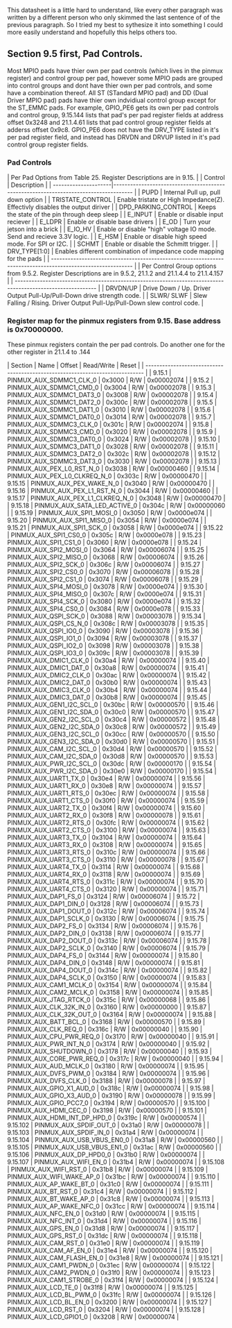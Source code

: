 
This datasheet is a little hard to understand, like every other paragraph
was written by a different person who only skimmed the last sentence of 
of the previous paragraph. So I tried my best to sythesize it into something I 
could more easily understand and hopefully this helps others too.
  
## Section 9.5 first, Pad Controls.
  
Most MPIO pads have thier own per pad controls (which lives in the pinmux
register) and control group per pad, however some MPIO pads are 
grouped into control groups and dont have thier own per pad controls, and 
some have a combination thereof. All ST (STandard MPIO pad) and DD (Dual 
Driver MPIO pad) pads have thier own indvidiual control group except for the ST_EMMC pads. 
For example, GPIO_PE6 gets its own per pad controls and control group, 9.15.144
lists that pad's per pad register fields at address offset 0x3248 and 21.1.4.61
lists that pad control group register fields at adderss offset 0x9c8.
GPIO_PE6 does not have the DRV_TYPE listed in it's per pad register field,
and instead has DRVDN and DRVUP listed in it's pad control group register
fields. 
 
### Pad Controls
 
| Per Pad Options from Table 25. Register Descriptions are in 9.15.                                           |
| Control              | Description                                                                          |
| ---------------------|------------------------------------------------------------------------------------- |
| PUPD                 | Internal Pull up, pull down option                                                   |
| TRISTATE_CONTROL     | Enable tristate or High Impedance(Z). Effectivly disables the output diriver         |
| DPD_PARKING_CONTROL  | Keeps the state of the pin through deep sleep                                        |
| E_INPUT              | Enable or disable input reciever                                                     |
| E_LDPR               | Enable or disable base drivers                                                       |
| E_OD                 | Turn your jetson into a brick                                                        |
| E_IO_HV              | Enable or disable "high" voltage IO mode. Send and recieve 3.3V logic.               |
| E_HSM                | Enable or disable high speed mode. For SPI or I2C.                                   |
| SCHMT                | Enable or disable the Schmitt trigger.                                               |
| DRV_TYPE[1:0]        | Enables different combination of impedance code mapping for the pads                 |
| ----------------------------------------------------------------------------------------------------------- |
| Per Control Group options from 9.5.2. Register Descriptions are in 9.5.2, 21.1.2 and 21.1.4.4 to 21.1.4.157 |
| ----------------------------------------------------------------------------------------------------------- |
| DRVDN/UP             | Drive Down / Up. Driver Output Pull-Up/Pull-Down drive strength code.                |
| SLWR/ SLWF           | Slew Falling / Rising. Driver Output Pull-Up/Pull-Down slew control code.            |

### Register map for the pinmux registers from 9.15. Base address is 0x70000000.
These pinmux registers contain the per pad controls. 
Do another one for the other register in 21.1.4 to .144

| Section  | Name                            | Offset | Read/Write | Reset      |
| ----------------------------------------------------------------------------- | 
| 9.15.1   | PINMUX_AUX_SDMMC1_CLK_0         | 0x3000 | R/W        | 0x00002074 |
| 9.15.2   | PINMUX_AUX_SDMMC1_CMD_0         | 0x3004 | R/W        | 0x00002078 |
| 9.15.3   | PINMUX_AUX_SDMMC1_DAT3_0        | 0x3008 | R/W        | 0x00002078 |
| 9.15.4   | PINMUX_AUX_SDMMC1_DAT2_0        | 0x300c | R/W        | 0x00002078 | 
| 9.15.5   | PINMUX_AUX_SDMMC1_DAT1_0        | 0x3010 | R/W        | 0x00002078 | 
| 9.15.6   | PINMUX_AUX_SDMMC1_DAT0_0        | 0x3014 | R/W        | 0x00002078 | 
| 9.15.7   | PINMUX_AUX_SDMMC3_CLK_0         | 0x301c | R/W        | 0x00002074 |
| 9.15.8   | PINMUX_AUX_SDMMC3_CMD_0         | 0x3020 | R/W        | 0x00002078 |
| 9.15.9   | PINMUX_AUX_SDMMC3_DAT0_0        | 0x3024 | R/W        | 0x00002078 |
| 9.15.10  | PINMUX_AUX_SDMMC3_DAT1_0        | 0x3028 | R/W        | 0x00002078 |
| 9.15.11  | PINMUX_AUX_SDMMC3_DAT2_0        | 0x302c | R/W        | 0x00002078 |
| 9.15.12  | PINMUX_AUX_SDMMC3_DAT3_0        | 0x3030 | R/W        | 0x00002078 |
| 9.15.13  | PINMUX_AUX_PEX_L0_RST_N_0       | 0x3038 | R/W        | 0x00000460 |
| 9.15.14  | PINMUX_AUX_PEX_L0_CLKREQ_N_0    | 0x303c | R/W        | 0x00000470 |
| 9.15.15  | PINMUX_AUX_PEX_WAKE_N_0         | 0x3040 | R/W        | 0x00000470 |
| 9.15.16  | PINMUX_AUX_PEX_L1_RST_N_0       | 0x3044 | R/W        | 0x00000460 |
| 9.15.17  | PINMUX_AUX_PEX_L1_CLKREQ_N_0    | 0x3048 | R/W        | 0x00000470 |
| 9.15.18  | PINMUX_AUX_SATA_LED_ACTIVE_0    | 0x304c | R/W        | 0x00000060 |
| 9.15.19  | PINMUX_AUX_SPI1_MOSI_0          | 0x3050 | R/W        | 0x0000e074 | 
| 9.15.20  | PINMUX_AUX_SPI1_MISO_0          | 0x3054 | R/W        | 0x0000e074 |
| 9.15.21  | PINMUX_AUX_SPI1_SCK_0           | 0x3058 | R/W        | 0x0000e074 | 
| 9.15.22  | PINMUX_AUX_SPI1_CS0_0           | 0x305c | R/W        | 0x0000e078 | 
| 9.15.23  | PINMUX_AUX_SPI1_CS1_0           | 0x3060 | R/W        | 0x0000e078 |
| 9.15.24  | PINMUX_AUX_SPI2_MOSI_0          | 0x3064 | R/W        | 0x00006074 |
| 9.15.25  | PINMUX_AUX_SPI2_MISO_0          | 0x3068 | R/W        | 0x00006074 | 
| 9.15.26  | PINMUX_AUX_SPI2_SCK_0           | 0x306c | R/W        | 0x00006074 |
| 9.15.27  | PINMUX_AUX_SPI2_CS0_0           | 0x3070 | R/W        | 0x00006078 |
| 9.15.28  | PINMUX_AUX_SPI2_CS1_0           | 0x3074 | R/W        | 0x00006078 |
| 9.15.29  | PINMUX_AUX_SPI4_MOSI_0          | 0x3078 | R/W        | 0x0000e074 |
| 9.15.30  | PINMUX_AUX_SPI4_MISO_0          | 0x307c | R/W        | 0x0000e074 |
| 9.15.31  | PINMUX_AUX_SPI4_SCK_0           | 0x3080 | R/W        | 0x0000e074 |
| 9.15.32  | PINMUX_AUX_SPI4_CS0_0           | 0x3084 | R/W        | 0x0000e078 |
| 9.15.33  | PINMUX_AUX_QSPI_SCK_0           | 0x3088 | R/W        | 0x00003078 |
| 9.15.34  | PINMUX_AUX_QSPI_CS_N_0          | 0x308c | R/W        | 0x00003078 |
| 9.15.35  | PINMUX_AUX_QSPI_IO0_0           | 0x3090 | R/W        | 0x00003078 |
| 9.15.36  | PINMUX_AUX_QSPI_IO1_0           | 0x3094 | R/W        | 0x00003078 |
| 9.15.37  | PINMUX_AUX_QSPI_IO2_0           | 0x3098 | R/W        | 0x00003078 |
| 9.15.38  | PINMUX_AUX_QSPI_IO3_0           | 0x309c | R/W        | 0x00003078 |
| 9.15.39  | PINMUX_AUX_DMIC1_CLK_0          | 0x30a4 | R/W        | 0x00000074 |
| 9.15.40  | PINMUX_AUX_DMIC1_DAT_0          | 0x30a8 | R/W        | 0x00000074 |
| 9.15.41  | PINMUX_AUX_DMIC2_CLK_0          | 0x30ac | R/W        | 0x00000074 |
| 9.15.42  | PINMUX_AUX_DMIC2_DAT_0          | 0x30b0 | R/W        | 0x00000074 |
| 9.15.43  | PINMUX_AUX_DMIC3_CLK_0          | 0x30b4 | R/W        | 0x00000074 |
| 9.15.44  | PINMUX_AUX_DMIC3_DAT_0          | 0x30b8 | R/W        | 0x00000074 |
| 9.15.45  | PINMUX_AUX_GEN1_I2C_SCL_0       | 0x30bc | R/W        | 0x00000570 |
| 9.15.46  | PINMUX_AUX_GEN1_I2C_SDA_0       | 0x30c0 | R/W        | 0x00000570 |
| 9.15.47  | PINMUX_AUX_GEN2_I2C_SCL_0       | 0x30c4 | R/W        | 0x00000572 | 
| 9.15.48  | PINMUX_AUX_GEN2_I2C_SDA_0       | 0x30c8 | R/W        | 0x00000572 |
| 9.15.49  | PINMUX_AUX_GEN3_I2C_SCL_0       | 0x30cc | R/W        | 0x00000570 |
| 9.15.50  | PINMUX_AUX_GEN3_I2C_SDA_0       | 0x30d0 | R/W        | 0x00000570 |
| 9.15.51  | PINMUX_AUX_CAM_I2C_SCL_0        | 0x30d4 | R/W        | 0x00000570 |
| 9.15.52  | PINMUX_AUX_CAM_I2C_SDA_0        | 0x30d8 | R/W        | 0x00000570 |
| 9.15.53  | PINMUX_AUX_PWR_I2C_SCL_0        | 0x30dc | R/W        | 0x00000170 | 
| 9.15.54  | PINMUX_AUX_PWR_I2C_SDA_0        | 0x30e0 | R/W        | 0x00000170 |
| 9.15.54  | PINMUX_AUX_UART1_TX_0           | 0x30e4 | R/W        | 0x00000074 |
| 9.15.56  | PINMUX_AUX_UART1_RX_0           | 0x30e8 | R/W        | 0x00000074 | 
| 9.15.57  | PINMUX_AUX_UART1_RTS_0          | 0x30ec | R/W        | 0x00000074 |
| 9.15.58  | PINMUX_AUX_UART1_CTS_0          | 0x30f0 | R/W        | 0x00000074 |
| 9.15.59  | PINMUX_AUX_UART2_TX_0           | 0x30f4 | R/W        | 0x00000074 |
| 9.15.60  | PINMUX_AUX_UART2_RX_0           | 0x30f8 | R/W        | 0x00000078 |
| 9.15.61  | PINMUX_AUX_UART2_RTS_0          | 0x30fc | R/W        | 0x00000074 |
| 9.15.62  | PINMUX_AUX_UART2_CTS_0          | 0x3100 | R/W        | 0x00000074 |
| 9.15.63  | PINMUX_AUX_UART3_TX_0           | 0x3104 | R/W        | 0x00000074 |
| 9.15.64  | PINMUX_AUX_UART3_RX_0           | 0x3108 | R/W        | 0x00000074 |
| 9.15.65  | PINMUX_AUX_UART3_RTS_0          | 0x310c | R/W        | 0x00000074 |
| 9.15.66  | PINMUX_AUX_UART3_CTS_0          | 0x3110 | R/W        | 0x00000078 |
| 9.15.67  | PINMUX_AUX_UART4_TX_0           | 0x3114 | R/W        | 0x00000074 |
| 9.15.68  | PINMUX_AUX_UART4_RX_0           | 0x3118 | R/W        | 0x00000074 |
| 9.15.69  | PINMUX_AUX_UART4_RTS_0          | 0x311c | R/W        | 0x00000074 |
| 9.15.70  | PINMUX_AUX_UART4_CTS_0          | 0x3120 | R/W        | 0x00000074 |
| 9.15.71  | PINMUX_AUX_DAP1_FS_0            | 0x3124 | R/W        | 0x00006074 |
| 9.15.72  | PINMUX_AUX_DAP1_DIN_0           | 0x3128 | R/W        | 0x00006074 |
| 9.15.73  | PINMUX_AUX_DAP1_DOUT_0          | 0x312c | R/W        | 0x00006074 | 
| 9.15.74  | PINMUX_AUX_DAP1_SCLK_0          | 0x3130 | R/W        | 0x00006074 | 
| 9.15.75  | PINMUX_AUX_DAP2_FS_0            | 0x3134 | R/W        | 0x00006074 |
| 9.15.76  | PINMUX_AUX_DAP2_DIN_0           | 0x3138 | R/W        | 0x00006074 |
| 9.15.77  | PINMUX_AUX_DAP2_DOUT_0          | 0x313c | R/W        | 0x00006074 |
| 9.15.78  | PINMUX_AUX_DAP2_SCLK_0          | 0x3140 | R/W        | 0x00006074 |
| 9.15.79  | PINMUX_AUX_DAP4_FS_0            | 0x3144 | R/W        | 0x00000074 |
| 9.15.80  | PINMUX_AUX_DAP4_DIN_0           | 0x3148 | R/W        | 0x00000074 |
| 9.15.81  | PINMUX_AUX_DAP4_DOUT_0          | 0x314c | R/W        | 0x00000074 |
| 9.15.82  | PINMUX_AUX_DAP4_SCLK_0          | 0x3150 | R/W        | 0x00000074 |
| 9.15.83  | PINMUX_AUX_CAM1_MCLK_0          | 0x3154 | R/W        | 0x00000074 |
| 9.15.84  | PINMUX_AUX_CAM2_MCLK_0          | 0x3158 | R/W        | 0x00000074 |
| 9.15.85  | PINMUX_AUX_JTAG_RTCK_0          | 0x315c | R/W        | 0x00000068 |
| 9.15.86  | PINMUX_AUX_CLK_32K_IN_0         | 0x3160 | R/W        | 0x00000000 |
| 9.15.87  | PINMUX_AUX_CLK_32K_OUT_0        | 0x3164 | R/W        | 0x00000074 | 
| 9.15.88  | PINMUX_AUX_BATT_BCL_0           | 0x3168 | R/W        | 0x00000570 | 
| 9.15.89  | PINMUX_AUX_CLK_REQ_0            | 0x316c | R/W        | 0x00000040 |
| 9.15.90  | PINMUX_AUX_CPU_PWR_REQ_0        | 0x3170 | R/W        | 0x00000040 |
| 9.15.91  | PINMUX_AUX_PWR_INT_N_0          | 0x3174 | R/W        | 0x00000040 | 
| 9.15.92  | PINMUX_AUX_SHUTDOWN_0           | 0x3178 | R/W        | 0x00000040 |
| 9.15.93  | PINMUX_AUX_CORE_PWR_REQ_0       | 0x317c | R/W        | 0x00000040 |
| 9.15.94  | PINMUX_AUX_AUD_MCLK_0           | 0x3180 | R/W        | 0x00000074 |
| 9.15.95  | PINMUX_AUX_DVFS_PWM_0           | 0x3184 | R/W        | 0x00000074 |
| 9.15.96  | PINMUX_AUX_DVFS_CLK_0           | 0x3188 | R/W        | 0x00000078 |
| 9.15.97  | PINMUX_AUX_GPIO_X1_AUD_0        | 0x318c | R/W        | 0x00000074 |
| 9.15.98  | PINMUX_AUX_GPIO_X3_AUD_0        | 0x3190 | R/W        | 0x00000078 |
| 9.15.99  | PINMUX_AUX_GPIO_PCC7_0          | 0x3194 | R/W        | 0x00000570 |
| 9.15.100 | PINMUX_AUX_HDMI_CEC_0           | 0x3198 | R/W        | 0x00000570 |
| 9.15.101 | PINMUX_AUX_HDMI_INT_DP_HPD_0    | 0x319c | R/W        | 0x00000574 |
| 9.15.102 | PINMUX_AUX_SPDIF_OUT_0          | 0x31a0 | R/W        | 0x00000078 |
| 9.15.103 | PINMUX_AUX_SPDIF_IN_0           | 0x31a4 | R/W        | 0x00000074 |
| 9.15.104 | PINMUX_AUX_USB_VBUS_EN0_0       | 0x31a8 | R/W        | 0x00000560 |
| 9.15.105 | PINMUX_AUX_USB_VBUS_EN1_0       | 0x31ac | R/W        | 0x00000560 |
| 9.15.106 | PINMUX_AUX_DP_HPD0_0            | 0x31b0 | R/W        | 0x00000074 |
| 9.15.107 | PINMUX_AUX_WIFI_EN_0            | 0x31b4 | R/W        | 0x00000074 |
| 9.15.108 | PINMUX_AUX_WIFI_RST_0           | 0x31b8 | R/W        | 0x00000074 |
| 9.15.109 | PINMUX_AUX_WIFI_WAKE_AP_0       | 0x31bc | R/W        | 0x00000074 |
| 9.15.110 | PINMUX_AUX_AP_WAKE_BT_0         | 0x31c0 | R/W        | 0x00000074 |
| 9.15.111 | PINMUX_AUX_BT_RST_0             | 0x31c4 | R/W        | 0x00000074 |
| 9.15.112 | PINMUX_AUX_BT_WAKE_AP_0         | 0x31c8 | R/W        | 0x00000074 |
| 9.15.113 | PINMUX_AUX_AP_WAKE_NFC_0        | 0x31cc | R/W        | 0x00000074 | 
| 9.15.114 | PINMUX_AUX_NFC_EN_0             | 0x31d0 | R/W        | 0x00000074 |
| 9.15.115 | PINMUX_AUX_NFC_INT_0            | 0x31d4 | R/W        | 0x00000074 |
| 9.15.116 | PINMUX_AUX_GPS_EN_0             | 0x31d8 | R/W        | 0x00000074 |
| 9.15.117 | PINMUX_AUX_GPS_RST_0            | 0x31dc | R/W        | 0x00000074 |
| 9.15.118 | PINMUX_AUX_CAM_RST_0            | 0x31e0 | R/W        | 0x00000074 |
| 9.15.119 | PINMUX_AUX_CAM_AF_EN_0          | 0x31e4 | R/W        | 0x00000074 |
| 9.15.120 | PINMUX_AUX_CAM_FLASH_EN_0       | 0x31e8 | R/W        | 0x00000074 | 
| 9.15.121 | PINMUX_AUX_CAM1_PWDN_0          | 0x31ec | R/W        | 0x00000074 |
| 9.15.122 | PINMUX_AUX_CAM2_PWDN_0          | 0x31f0 | R/W        | 0x00000074 |
| 9.15.123 | PINMUX_AUX_CAM1_STROBE_0        | 0x31f4 | R/W        | 0x00000074 |
| 9.15.124 | PINMUX_AUX_LCD_TE_0             | 0x31f8 | R/W        | 0x00000074 |
| 9.15.125 | PINMUX_AUX_LCD_BL_PWM_0         | 0x31fc | R/W        | 0x00000074 |
| 9.15.126 | PINMUX_AUX_LCD_BL_EN_0          | 0x3200 | R/W        | 0x00000074 |
| 9.15.127 | PINMUX_AUX_LCD_RST_0            | 0x3204 | R/W        | 0x00000074 |
| 9.15.128 | PINMUX_AUX_LCD_GPIO1_0          | 0x3208 | R/W        | 0x00000074 | 
